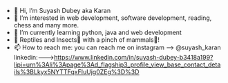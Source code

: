 - 👋 Hi, I’m Suyash Dubey aka Karan
- 👀 I’m interested in web development, software development, reading, chess and many more.
- 🌱 I’m currently learning python, java and web development
- 🐍 Reptiles and Insects🐛 with a pinch of mammals🐶!
- 📫 How to reach me: you can reach me on instagram --> @suyash_karan linkedin:--->https://www.linkedin.com/in/suyash-dubey-b3418a199?lipi=urn%3Ali%3Apage%3Ad_flagship3_profile_view_base_contact_details%3BLkyx5NYTTFqxFIuUjg0ZEg%3D%3D

<!---
suyash-dubey/suyash-dubey is a ✨ special ✨ repository because its `README.md` (this file) appears on your GitHub profile.
You can click the Preview link to take a look at your changes.
--->
